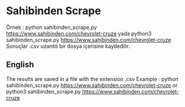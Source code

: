 # Sahibinden Scrape
Örnek : python sahibinden_scrape.py https://www.sahibinden.com/chevrolet-cruze
yada
python3 sahibinden_scrape.py https://www.sahibinden.com/chevrolet-cruze
Sonuçlar .csv uzantılı bir dosya içerisine kaydedilir.


## English
The results are saved in a file with the extension .csv
Example : python sahibinden_scrape.py https://www.sahibinden.com/chevrolet-cruze
or
python3 sahibinden_scrape.py https://www.sahibinden.com/chevrolet-cruze
